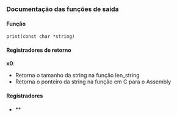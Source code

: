 ### Documentação das funções de saída

#### Função
```print(const char *string)```

#### Registradores de retorno
**x0**:
- Retorna o tamanho da string na função len_string
- Retorna o ponteiro da string na função em C para o Assembly

#### Registradores
- **

